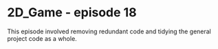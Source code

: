 # 2D_Game - episode 18

This episode involved removing redundant code and tidying the general project code as a whole.
